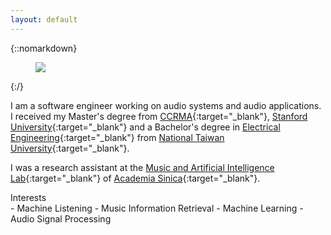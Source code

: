 ```yaml
---
layout: default
---
```


<div class="pretty-links">

{::nomarkdown} 
<figure class="site-profile">
    <img src="{{ site.baseurl }}/assets/img/Ting-Wei_Su.jpg">
</figure>
{:/}

I am a software engineer working on audio systems and audio applications. I received my Master's degree from [CCRMA](https://ccrma.stanford.edu/){:target="_blank"}, [Stanford University](https://www.stanford.edu/){:target="_blank"} and a Bachelor's degree in [Electrical Engineering](https://web.ee.ntu.edu.tw/){:target="_blank"} from [National Taiwan University](http://www.ntu.edu.tw){:target="_blank"}. 

I was a research assistant at the [Music and Artificial Intelligence Lab](https://musicai.citi.sinica.edu.tw/){:target="_blank"} of [Academia Sinica](https://www.sinica.edu.tw){:target="_blank"}.

<!-- #### This site is still under construction... -->


<div class="lead lead-about">Interests
</div>
- Machine Listening
- Music Information Retrieval
- Machine Learning
- Audio Signal Processing

<!-- Neve aethere orbe hic *virginis trunco* in spreto diuque latarumque, mea? Ultima
sulcum antris conlapsosque potiere curvat Phasias superas adpulit vertex est
Elei est fumificisque, puniceo? Et dulcis me Argo precibus: haec blanditiae
[candida](http://murmure.org/.html). -->

</div>